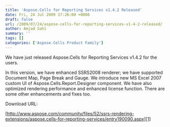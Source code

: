 ```yaml
---
title: 'Aspose.Cells for Reporting Services v1.4.2 Released'
date: Fri, 24 Jul 2009 17:26:00 +0000
draft: false
url: /2009/07/24/aspose-cells-for-reporting-services-v1-4-2-released/
author: Amjad Sahi
summary: ''
tags: []
categories: ['Aspose.Cells Product Family']
---
```


We have just released Aspose.Cells for Reporting Services v1.4.2 for the users.

In this version, we have enhanced SSRS2008 renderer; we have supported Document Map, Page Break and Gauge. We introduce new MS Excel 2007 custom UI of Aspose.Cells.Report.Designer component. We have also optimized rendering performance and enhanced license function. There are some other enhancements and fixes too.

Download URL:

[http://www.aspose.com/community/files/52/ssrs-rendering-extensions/aspose.cells-for-reporting-services/entry190090.aspx][1]




[1]: http://www.aspose.com/community/files/52/ssrs-rendering-extensions/aspose.cells-for-reporting-services/entry190090.aspx




